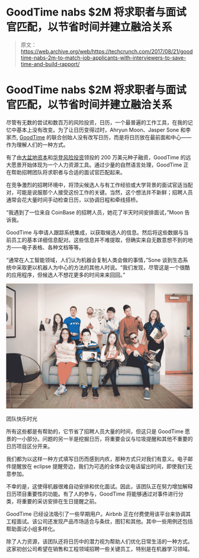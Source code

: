 # GoodTime nabs $2M 将求职者与面试官匹配，以节省时间并建立融洽关系 

> 原文：<https://web.archive.org/web/https://techcrunch.com/2017/08/21/goodtime-nabs-2m-to-match-job-applicants-with-interviewers-to-save-time-and-build-rapport/>

# GoodTime nabs $2M 将求职者与面试官匹配，以节省时间并建立融洽关系

尽管有无数的尝试和数百万的风险投资，日历，一个最普遍的工作工具，在我的记忆中基本上没有改变。为了让日历变得过时，Ahryun Moon、Jasper Sone 和李家杰, [GoodTime](https://web.archive.org/web/20221025222925/http://www.goodtime.io/) 的联合创始人没有改写日历，而是将日历放在最前面和中心——作为理解人们的一种方式。

有了由[大盆地资本](https://web.archive.org/web/20221025222925/https://www.bigbasincapital.com/)和[华登风险投资](https://web.archive.org/web/20221025222925/http://www.waldenintl.com/usa/index.aspx)领投的 200 万美元种子融资，GoodTime 的远大愿景开始体现为一个人力资源工具。通过少量的自然语言处理，GoodTime 正在帮助招聘团队将求职者与合适的面试官匹配起来。

在竞争激烈的招聘环境中，将顶尖候选人与有工作经验或大学背景的面试官适当配对，可能是说服那个人接受这份工作的关键。当然，这个想法并不新鲜；招聘人员通常会花大量时间手动检查日历，以协调日程和牵线搭桥。

“我遇到了一位来自 CoinBase 的招聘人员，她花了半天时间安排面试，”Moon 告诉我。

GoodTime 与申请人跟踪系统集成，以获取候选人的信息。然后将这些数据与当前员工的基本详细信息配对。这些信息并不难提取，但确实来自无数意想不到的地方——电子表格、各种文档等等。

“通常在人工智能领域，人们认为机器会复制人类会做的事情，”Sone 谈到生态系统中采取更以机器人为中心的方法的其他人时说。“我们发现，尽管这是一个很酷的应用程序，但候选人不想花更多的时间来来回回。”

![](img/3bd50ff87692d4494ecc8ec424c47df4.png)

团队快乐时光

所有这些都是有帮助的，它节省了招聘人员大量的时间，但这只是 GoodTime 愿景的一小部分。问题的另一半是挖掘日历，将重要会议与垃圾提醒和其他不重要的日历项目区分开来。

我们都为以这样一种方式填写日历而感到内疚，那种方式只对我们有意义。电子邮件提醒放在 eclipse 提醒旁边，我们为可选的全体会议电话留出时间，即使我们无意参加。

不幸的是，这使得机器很难自动安排和优化面试。因此，该团队正在努力增加解释日历项目重要性的功能。有了人的参与，GoodTime 将能够通过对事件进行分类，将重要的采访安排在生日提醒之前。

GoodTime 已经设法吸引了一些早期用户。Airbnb 正在付费使用该平台来协调其工程面试。该公司还发现产品市场适合与条纹，图钉和其他。其中一些用例还包括帮助面试小组多样化。

除了人力资源，该团队还将日历中的潜力视为帮助人们优化日常生活的一种方式。这家初创公司希望在销售和工程领域招聘一些关键员工，特别是在机器学习领域。